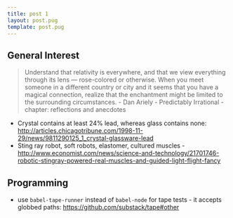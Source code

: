 ```yaml
---
title: post 1
layout: post.pug
template: post.pug
---
```

## General Interest

> Understand that relativity is everywhere, and that we view everything through its lens — rose-colored or otherwise. When you meet someone in a different country or city and it seems that you have a magical connection, realize that the enchantment might be limited to the surrounding circumstances. - Dan Ariely - Predictably Irrational - chapter: reflections and anecdotes

- Crystal contains at least 24% lead, whereas glass contains none: http://articles.chicagotribune.com/1998-11-29/news/9811290125_1_crystal-glassware-lead
- Sting ray robot, soft robots, elastomer, cultured muscles - http://www.economist.com/news/science-and-technology/21701746-robotic-stingray-powered-real-muscles-and-guided-light-flight-fancy

## Programming

- use `babel-tape-runner` instead of `babel-node` for tape tests - it accepts globbed paths: https://github.com/substack/tape#other
